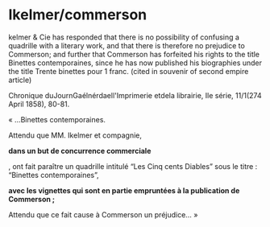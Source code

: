 # Ikelmer/commerson

kelmer & Cie has responded that there is no possibility of confusing a quadrille with a literary work, and that there is therefore no prejudice to Commerson; and further that Commerson has forfeited his rights to the title Binettes contemporaines,  since he has now published his biographies under the title Trente binettes pour 1  franc. (cited in souvenir of second empire article)

Chronique duJournGaélnérdaell'Imprimerie  etdela librairie,  Ile série, 11/1(274 April 1858), 80-81.

« …Binettes contemporaines.

Attendu que MM. Ikelmer et compagnie,

**dans un but de concurrence commerciale**

, ont fait paraître un quadrille intitulé “Les Cinq cents Diables” sous le titre : “Binettes contemporaines”,

**avec les vignettes qui sont en partie empruntées à la publication de Commerson ;**

Attendu que ce fait cause à Commerson un préjudice… »